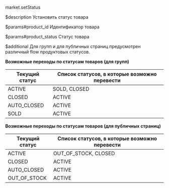 market.setStatus

$description
Установить статус товара

$params#product_id
Идентификатор товара

$params#product_status
Статус товара

$additional
Для групп и для публичных страниц предусмотрен различный flow продуктовых статусов.

**Возможные переходы по статусам товаров (для групп)**

|Текущий статус		|Список статусов, в которые возможно перевести|
|-----------|-------|
|ACTIVE	|SOLD, CLOSED		|
|CLOSED		|ACTIVE |
|AUTO_CLOSED		|ACTIVE		|
|SOLD		|ACTIVE		|

**Возможные переходы по статусам товаров (для публичных страниц)**

|Текущий статус		|Список статусов, в которые возможно перевести|
|-----------|-------|
|ACTIVE	|OUT_OF_STOCK, CLOSED	|
|CLOSED		|ACTIVE |
|AUTO_CLOSED		|ACTIVE		|
|OUT_OF_STOCK		|ACTIVE		|